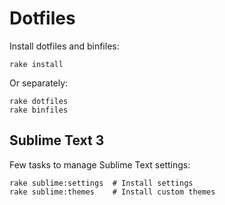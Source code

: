 # Dotfiles

Install dotfiles and binfiles:

```
rake install
```

Or separately:

```
rake dotfiles
rake binfiles
```

## Sublime Text 3

Few tasks to manage Sublime Text settings:

```
rake sublime:settings  # Install settings
rake sublime:themes    # Install custom themes
```